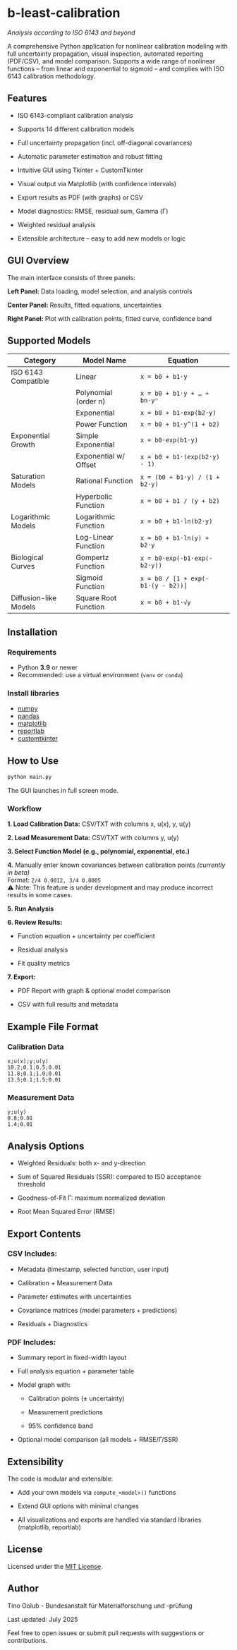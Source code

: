# b-least-calibration 
*Analysis according to ISO 6143 and beyond*

A comprehensive Python application for nonlinear calibration modeling with full uncertainty propagation, visual inspection, automated reporting (PDF/CSV), and model comparison. Supports a wide range of nonlinear functions – from linear and exponential to sigmoid – and complies with ISO 6143 calibration methodology.

## Features
- ISO 6143-compliant calibration analysis

- Supports 14 different calibration models

- Full uncertainty propagation (incl. off-diagonal covariances)

- Automatic parameter estimation and robust fitting

- Intuitive GUI using Tkinter + CustomTkinter

- Visual output via Matplotlib (with confidence intervals)

- Export results as PDF (with graphs) or CSV

- Model diagnostics: RMSE, residual sum, Gamma (Γ)

- Weighted residual analysis

- Extensible architecture – easy to add new models or logic

## GUI Overview
The main interface consists of three panels:

**Left Panel:** Data loading, model selection, and analysis controls

**Center Panel:** Results, fitted equations, uncertainties

**Right Panel:** Plot with calibration points, fitted curve, confidence band

## Supported Models
| Category                      | Model Name                  | Equation                                             |
|------------------------------|-----------------------------|------------------------------------------------------|
| ISO 6143 Compatible           | Linear                      | `x = b0 + b1·y`                                      |
|                              | Polynomial (order n)        | `x = b0 + b1·y + … + bn·yⁿ`                          |
|                              | Exponential                 | `x = b0 + b1·exp(b2·y)`                              |
|                              | Power Function              | `x = b0 + b1·y^(1 + b2)`                             |
| Exponential Growth            | Simple Exponential          | `x = b0·exp(b1·y)`                                   |
|                              | Exponential w/ Offset       | `x = b0 + b1·(exp(b2·y) - 1)`                        |
| Saturation Models             | Rational Function           | `x = (b0 + b1·y) / (1 + b2·y)`                       |
|                              | Hyperbolic Function         | `x = b0 + b1 / (y + b2)`                             |
| Logarithmic Models            | Logarithmic Function        | `x = b0 + b1·ln(b2·y)`                               |
|                              | Log-Linear Function         | `x = b0 + b1·ln(y) + b2·y`                           |
| Biological Curves             | Gompertz Function           | `x = b0·exp(-b1·exp(-b2·y))`                         |
|                              | Sigmoid Function            | `x = b0 / [1 + exp(-b1·(y - b2))]`                   |
| Diffusion-like Models         | Square Root Function        | `x = b0 + b1·√y`                                     |

## Installation

### Requirements

- Python **3.9** or newer
- Recommended: use a virtual environment (`venv` or `conda`)

### Install libraries
- [numpy](https://pypi.org/project/numpy/)
- [pandas](https://pypi.org/project/pandas/)
- [matplotlib](https://pypi.org/project/matplotlib/)
- [reportlab](https://pypi.org/project/reportlab/)
- [customtkinter](https://pypi.org/project/customtkinter/)

## How to Use

```bash
python main.py
```
The GUI launches in full screen mode.

### Workflow
**1. Load Calibration Data:** CSV/TXT with columns x, u(x), y, u(y)

**2. Load Measurement Data:** CSV/TXT with columns y, u(y)

**3. Select Function Model (e.g., polynomial, exponential, etc.)**

**4.** Manually enter known covariances between calibration points *(currently in beta)*  
 Format: `2/4 0.0012, 3/4 0.0005`  
 ⚠️ Note: This feature is under development and may produce incorrect results in some cases.

**5. Run Analysis**

**6. Review Results:**

- Function equation + uncertainty per coefficient

- Residual analysis

- Fit quality metrics

**7. Export:**

- PDF Report with graph & optional model comparison

- CSV with full results and metadata

## Example File Format
### Calibration Data
```
x;u(x);y;u(y)
10.2;0.1;0.5;0.01
11.8;0.1;1.0;0.01
13.5;0.1;1.5;0.01
```
### Measurement Data
```
y;u(y)
0.8;0.01
1.4;0.01
```

## Analysis Options
- Weighted Residuals: both x- and y-direction

- Sum of Squared Residuals (SSR): compared to ISO acceptance threshold

- Goodness-of-Fit Γ: maximum normalized deviation

- Root Mean Squared Error (RMSE)

## Export Contents
### CSV Includes:

- Metadata (timestamp, selected function, user input)

- Calibration + Measurement Data

- Parameter estimates with uncertainties

- Covariance matrices (model parameters + predictions)

- Residuals + Diagnostics

### PDF Includes:
- Summary report in fixed-width layout

- Full analysis equation + parameter table

- Model graph with:

    - Calibration points (± uncertainty)

    - Measurement predictions

    - 95% confidence band

- Optional model comparison (all models + RMSE/Γ/SSR)

## Extensibility
The code is modular and extensible:

  - Add your own models via `compute_<model>()` functions

  - Extend GUI options with minimal changes

  - All visualizations and exports are handled via standard libraries (matplotlib, reportlab)

## License
Licensed under the [MIT License](LICENSE).

## Author
Tino Golub - Bundesanstalt für Materialforschung und -prüfung

Last updated: July 2025
 
Feel free to open issues or submit pull requests with suggestions or contributions.
